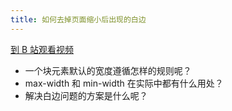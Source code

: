 ```yaml
---
title: 如何去掉页面缩小后出现的白边
---
```


[到 B 站观看视频](https://www.bilibili.com/video/BV1tT4y1578H)

- 一个块元素默认的宽度遵循怎样的规则呢？
- max-width 和 min-width 在实际中都有什么用处？
- 解决白边问题的方案是什么呢？
